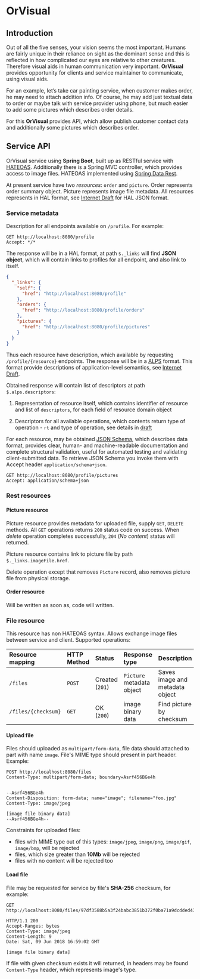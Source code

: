 # OrVisual

## Introduction

Out of all the five senses, your vision seems the most important. Humans are fairly unique in their reliance on sight
as the dominant sense and this is reflected in how complicated our eyes are relative to other creatures. Therefore
visual aids in human communication very important. **OrVisual** provides opportunity for clients and service maintainer
to communicate, using visual aids.

For an example, let’s take car painting service, when customer makes order, he may need to attach addition info.
Of course, he may add just textual data to order or maybe talk with service provider using phone, but much easier to
add some pictures which describes order details.

For this **OrVisual** provides API, which allow publish customer contact data and additionally some pictures which
describes order.

## Service API

OrVisual service using **Spring Boot**, built up as RESTful service with [HATEOAS](https://en.wikipedia.org/wiki/HATEOAS).
Additionally there is a Spring MVC controller, which provides access to image files. HATEOAS implemented using
[Spring Data Rest](https://docs.spring.io/spring-data/rest/docs/current/reference/html/).

At present service have two _resources_: `order` and `picture`. Order represents order summary object.
Picture represents image file metadata. All resources represents in HAL format, see [Internet Draft](https://tools.ietf.org/html/draft-kelly-json-hal-08)
for HAL JSON format.

### Service metadata

Description for all endpoints available on `/profile`. For example:

```
GET http://localhost:8080/profile
Accept: */*
```

The response will be in a HAL format, at path `$._links` will find **JSON object**, which will contain links to
profiles for all endpoint, and also link to itself.

```json
{
  "_links": {
    "self": {
      "href": "http://localhost:8080/profile"
    },
    "orders": {
      "href": "http://localhost:8080/profile/orders"
    },
    "pictures": {
      "href": "http://localhost:8080/profile/pictures"
    }
  }
}
```

Thus each resource have description, which available by requesting `/profile/{resource}` endpoints. The response will
be in a [ALPS](http://alps.io/) format. This format provide descriptions of application-level semantics, see
[Internet Draft](https://tools.ietf.org/html/draft-amundsen-richardson-foster-alps-02).

Obtained response will contain list of descriptors at path `$.alps.descriptors`:

1. Representation of resource itself, which contains identifier of resource and list of `descriptors`, for each field
    of resource domain object

2. Descriptors for all available operations, which contents return type of operation - `rt` and type of operation, see
    details in [draft](https://tools.ietf.org/html/draft-amundsen-richardson-foster-alps-02#section-2.2.12)


For each resource, may be obtained [JSON Schema](http://json-schema.org/), which describes data format, provides
clear, human- and machine-readable documentation and complete structural validation, useful for automated testing and
validating client-submitted data. To retrieve JSON Schema you invoke them with Accept header `application/schema+json`.

```
GET http://localhost:8080/profile/pictures
Accept: application/schema+json
```

### Rest resources

#### Picture resource

Picture resource provides metadata for uploaded file, supply `GET`, `DELETE` methods. All `GET` operations returns
`200` status code on success. When *delete* operation completes successfully, `204` (*No content*) status will
returned.

Picture resource contains link to picture file by path `$._links.imageFile.href`.

Delete operation except that removes `Picture` record, also removes picture file from physical storage.

#### Order resource

Will be written as soon as, code will written.

### File resource

This resource has non HATEOAS syntax. Allows exchange image files between service and client. Supported operations:

| Resource mapping | HTTP Method | Status | Response type | Description |
| :--------------- | :---------- | :----- | :---------- | :---- |
| `/files`         | `POST`      | Created (`201`) | `Picture` metadata object | Saves image and metadata object |
| `/files/{checksum}` | `GET` | OK (`200`) | image binary data | Find picture by checksum |

#### Upload file

Files should uploaded as `multipart/form-data`, file data should attached to part with name `image`. File's MIME type
should present in part header. Example:

```
POST http://localhost:8080/files
Content-Type: multipart/form-data; boundary=Asrf456BGe4h


--Asrf456BGe4h
Content-Disposition: form-data; name="image"; filename="foo.jpg"
Content-Type: image/jpeg

[image file binary data]
--Asrf456BGe4h--
```

Constraints for uploaded files:

 * files with MIME type out of this types: `image/jpeg`, `image/png`, `image/gif`, `image/bmp`, will be rejected
 * files, which size greater than **10Mb** will be rejected
 * files with no content will be rejected too

#### Load file

File may be requested for service by file's **SHA-256** checksum, for example:

```
GET http://localhost:8080/files/97df3588b5a3f24babc3851b372f0ba71a9dcdded43b14b9d06961bfc1707d9d

HTTP/1.1 200
Accept-Ranges: bytes
Content-Type: image/jpeg
Content-Length: 9
Date: Sat, 09 Jun 2018 16:59:02 GMT

[image file binary data]
```

If file with given checksum exists it will returned, in headers may be found `Content-Type` header, which represents
image's type.
